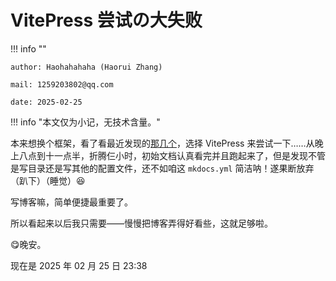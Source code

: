 # VitePress 尝试の大失败

!!! info ""

    author: Haohahahaha (Haorui Zhang)

    mail: 1259203802@qq.com

    date: 2025-02-25

!!! info "本文仅为小记，无技术含量。"

本来想换个框架，看了看最近发现的[那几个](https://osca.haohaha.cn/guide/guide-2024/#blog-frame)，选择 VitePress 来尝试一下……从晚上八点到十一点半，折腾仨小时，初始文档认真看完并且跑起来了，但是发现不管是写目录还是写其他的配置文件，还不如咱这 `mkdocs.yml` 简洁呐！遂果断放弃（趴下）（睡觉）😆

写博客嘛，简单便捷最重要了。

所以看起来以后我只需要——慢慢把博客弄得好看些，这就足够啦。

😋晚安。

现在是 2025 年 02 月 25 日 23:38